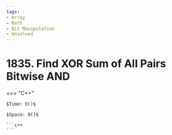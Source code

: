 ```yaml
---
tags:
- Array
- Math
- Bit Manipulation
- Unsolved
---
```



# 1835. Find XOR Sum of All Pairs Bitwise AND

=== "C++"

    $Time: O()$

    $Space: O()$

    ```c++
    ```